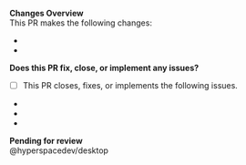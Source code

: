 **Changes Overview**  
This PR makes the following changes:

<!-- List your changes here as a bullet list. Read the contribution guidelines for more details.-->
-
-

**Does this PR fix, close, or implement any issues?**  
- [ ] This PR closes, fixes, or implements the following issues.

<!-- List any issues that this pull request may close or contribute to. Make sure you follow the proper syntax for referencing an issue.

Examples:

- Implements #0
- Closes UnscriptedVN/issues#0
- Contributes to #0
 -->

- 
- 
- 

<!-- If the following is a release check, uncomment the following line. -->
<!-- - [x] This is a release check. -->

**Pending for review**  
@hyperspacedev/desktop
